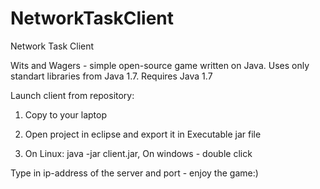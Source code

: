NetworkTaskClient
=================
Network Task Client

Wits and Wagers - simple open-source game written on Java. Uses only standart libraries from Java 1.7. Requires Java 1.7

Launch client from repository:

1) Copy to your laptop

2) Open project in eclipse and export it in Executable jar file

3) On Linux: java -jar client.jar, On windows - double click

Type in ip-address of the server and port - enjoy the game:)
